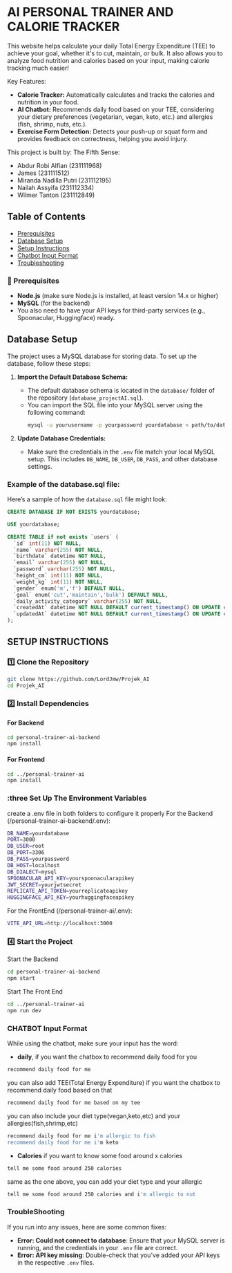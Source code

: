 # AI PERSONAL TRAINER AND CALORIE TRACKER
This website helps calculate your daily Total Energy Expenditure (TEE) to achieve your goal, whether it's to cut, maintain, or bulk.
It also allows you to analyze food nutrition and calories based on your input, making calorie tracking much easier!

Key Features:
- **Calorie Tracker:** Automatically calculates and tracks the calories and nutrition in your food.
- **AI Chatbot:** Recommends daily food based on your TEE, considering your dietary preferences (vegetarian, vegan, keto, etc.) and allergies (fish, shrimp, nuts, etc.).
- **Exercise Form Detection:** Detects your push-up or squat form and provides feedback on correctness, helping you avoid injury.

This project is built by:
The Fifth Sense:
- Abdur Robi Alfian (231111968)
- James (231111512)
- Miranda Nadilla Putri (231112195)
- Nailah Assyifa (231112334)
- Wilmer Tanton (231112849)

## Table of Contents
- [Prerequisites](#book-prerequisites)
- [Database Setup](#database-setup)
- [Setup Instructions](#setup-instructions)
- [Chatbot Input Format](#chatbot-input-format)
- [Troubleshooting](#troubleshooting)

### :book: Prerequisites
- **Node.js** (make sure Node.js is installed, at least version 14.x or higher)
- **MySQL** (for the backend)
- You also need to have your API keys for third-party services (e.g., Spoonacular, Huggingface) ready.

## Database Setup

The project uses a MySQL database for storing data. To set up the database, follow these steps:

1. **Import the Default Database Schema:**
   - The default database schema is located in the `database/` folder of the repository (`database_projectAI.sql`).
   - You can import the SQL file into your MySQL server using the following command:
     ```sh
     mysql -u yourusername -p yourpassword yourdatabase < path/to/database.sql
     ```

2. **Update Database Credentials:**
   - Make sure the credentials in the `.env` file match your local MySQL setup. This includes `DB_NAME`, `DB_USER`, `DB_PASS`, and other database settings.

### Example of the database.sql file:
Here’s a sample of how the `database.sql` file might look:
```sql
CREATE DATABASE IF NOT EXISTS yourdatabase;

USE yourdatabase;

CREATE TABLE if not exists `users` (
  `id` int(11) NOT NULL,
  `name` varchar(255) NOT NULL,
  `birthdate` datetime NOT NULL,
  `email` varchar(255) NOT NULL,
  `password` varchar(255) NOT NULL,
  `height_cm` int(11) NOT NULL,
  `weight_kg` int(11) NOT NULL,
  `gender` enum('m','f') DEFAULT NULL,
  `goal` enum('cut','maintain','bulk') DEFAULT NULL,
  `daily_activity_category` varchar(255) NOT NULL,
  `createdAt` datetime NOT NULL DEFAULT current_timestamp() ON UPDATE current_timestamp(),
  `updatedAt` datetime NOT NULL DEFAULT current_timestamp() ON UPDATE current_timestamp()
);
```

## SETUP INSTRUCTIONS
### 1️⃣ Clone the Repository
```sh
git clone https://github.com/LordJmw/Projek_AI
cd Projek_AI
```

### 2️⃣ Install Dependencies
#### For Backend
```sh
cd personal-trainer-ai-backend
npm install
```

#### For Frontend
```sh
cd ../personal-trainer-ai
npm install
```

### :three Set Up The Environment Variables
create a .env file in both folders to configure it properly
For the Backend (/personal-trainer-ai-backend/.env):
```sh
DB_NAME=yourdatabase
PORT=3000
DB_USER=root
DB_PORT=3306
DB_PASS=yourpassword
DB_HOST=localhost
DB_DIALECT=mysql
SPOONACULAR_API_KEY=yourspoonacularapikey
JWT_SECRET=yourjwtsecret
REPLICATE_API_TOKEN=yourreplicateapikey
HUGGINGFACE_API_KEY=yourhuggingfaceapikey
```

For the FrontEnd (/personal-trainer-ai/.env):
```sh
VITE_API_URL=http://localhost:3000
```

### 4️⃣ Start the Project
Start the Backend
```sh
cd personal-trainer-ai-backend
npm start
```

Start The Front End
```sh
cd ../personal-trainer-ai
npm run dev
```

### CHATBOT Input Format
While using the chatbot, make sure your input has the word:
- **daily**, if you want the chatbox to recommend daily food for you
```sh
recommend daily food for me
```
you can also add TEE(Total Energy Expenditure) if you want the chatbox to recommend daily food based on that
```sh
recommend daily food for me based on my tee
```
you can also include your diet type(vegan,keto,etc) and your allergies(fish,shrimp,etc)
```sh
recommend daily food for me i'm allergic to fish
recommend daily food for me i'm keto
```
- **Calories** if you want to know some food around x calories
```sh
tell me some food around 250 calories
```
same as the one above, you can add your diet type and your allergic
```sh
tell me some food around 250 calories and i'm allergic to nut
```

### TroubleShooting
If you run into any issues, here are some common fixes:

- **Error: Could not connect to database**: Ensure that your MySQL server is running, and the credentials in your `.env` file are correct.
- **Error: API key missing**: Double-check that you've added your API keys in the respective `.env` files.
